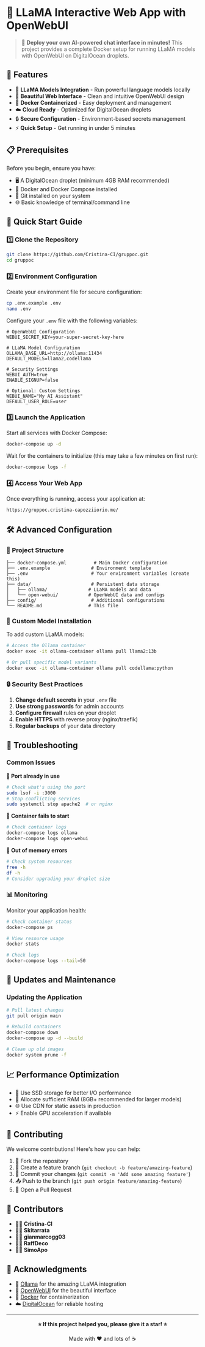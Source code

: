 # 🦙 LLaMA Interactive Web App with OpenWebUI

> 🚀 **Deploy your own AI-powered chat interface in minutes!** This project provides a complete Docker setup for running LLaMA models with OpenWebUI on DigitalOcean droplets.

## 🌟 Features

- 🤖 **LLaMA Models Integration** - Run powerful language models locally
- 🎨 **Beautiful Web Interface** - Clean and intuitive OpenWebUI design
- 🐳 **Docker Containerized** - Easy deployment and management
- ☁️ **Cloud Ready** - Optimized for DigitalOcean droplets
- 🔒 **Secure Configuration** - Environment-based secrets management
- ⚡ **Quick Setup** - Get running in under 5 minutes

## 📋 Prerequisites

Before you begin, ensure you have:

- 🖥️ A DigitalOcean droplet (minimum 4GB RAM recommended)
- 🐳 Docker and Docker Compose installed
- 🔑 Git installed on your system
- 🌐 Basic knowledge of terminal/command line

## 🚀 Quick Start Guide

### 1️⃣ Clone the Repository

```bash
git clone https://github.com/Cristina-CI/gruppoc.git
cd gruppoc
```

### 2️⃣ Environment Configuration

Create your environment file for secure configuration:

```bash
cp .env.example .env
nano .env
```

Configure your `.env` file with the following variables:

```env
# OpenWebUI Configuration
WEBUI_SECRET_KEY=your-super-secret-key-here

# LLaMA Model Configuration
OLLAMA_BASE_URL=http://ollama:11434
DEFAULT_MODELS=llama2,codellama

# Security Settings
WEBUI_AUTH=true
ENABLE_SIGNUP=false

# Optional: Custom Settings
WEBUI_NAME="My AI Assistant"
DEFAULT_USER_ROLE=user
```

### 3️⃣ Launch the Application

Start all services with Docker Compose:

```bash
docker-compose up -d
```

Wait for the containers to initialize (this may take a few minutes on first run):

```bash
docker-compose logs -f
```

### 4️⃣ Access Your Web App

Once everything is running, access your application at:

```
https://gruppoc.cristina-capozziiorio.me/
```

## 🛠️ Advanced Configuration

### 📁 Project Structure

```
├── docker-compose.yml          # Main Docker configuration
├── .env.example               # Environment template
├── .env                       # Your environment variables (create this)
├── data/                      # Persistent data storage
│   ├── ollama/               # LLaMA models and data
│   └── open-webui/           # OpenWebUI data and configs
├── config/                    # Additional configurations
└── README.md                 # This file
```

### 🔧 Custom Model Installation

To add custom LLaMA models:

```bash
# Access the Ollama container
docker exec -it ollama-container ollama pull llama2:13b

# Or pull specific model variants
docker exec -it ollama-container ollama pull codellama:python
```

### 🔒 Security Best Practices

1. **Change default secrets** in your `.env` file
2. **Use strong passwords** for admin accounts
3. **Configure firewall** rules on your droplet
4. **Enable HTTPS** with reverse proxy (nginx/traefik)
5. **Regular backups** of your data directory

## 🐛 Troubleshooting

### Common Issues

**🚨 Port already in use**
```bash
# Check what's using the port
sudo lsof -i :3000
# Stop conflicting services
sudo systemctl stop apache2  # or nginx
```

**🚨 Container fails to start**
```bash
# Check container logs
docker-compose logs ollama
docker-compose logs open-webui
```

**🚨 Out of memory errors**
```bash
# Check system resources
free -h
df -h
# Consider upgrading your droplet size
```

### 📊 Monitoring

Monitor your application health:

```bash
# Check container status
docker-compose ps

# View resource usage
docker stats

# Check logs
docker-compose logs --tail=50
```

## 🔄 Updates and Maintenance

### Updating the Application

```bash
# Pull latest changes
git pull origin main

# Rebuild containers
docker-compose down
docker-compose up -d --build

# Clean up old images
docker system prune -f
```

## 📈 Performance Optimization

- 🚀 Use SSD storage for better I/O performance
- 💾 Allocate sufficient RAM (8GB+ recommended for larger models)
- 🌐 Use CDN for static assets in production
- ⚡ Enable GPU acceleration if available

## 🤝 Contributing

We welcome contributions! Here's how you can help:

1. 🍴 Fork the repository
2. 🌿 Create a feature branch (`git checkout -b feature/amazing-feature`)
3. 💾 Commit your changes (`git commit -m 'Add some amazing feature'`)
4. 📤 Push to the branch (`git push origin feature/amazing-feature`)
5. 🔄 Open a Pull Request

## 👥 Contributors


- 👨‍💻 **Cristina-CI**
- 👩‍💻 **Skitarrata**
- 👨‍💻 **gianmarcogg03**
- 👨‍💻 **RaffDeco**
- 👨‍💻 **SimoApo**



## 🎉 Acknowledgments

- 🦙 [Ollama](https://ollama.ai/) for the amazing LLaMA integration
- 🎨 [OpenWebUI](https://openwebui.com/) for the beautiful interface
- 🐳 [Docker](https://docker.com/) for containerization
- ☁️ [DigitalOcean](https://digitalocean.com/) for reliable hosting

---

<div align="center">

**⭐ If this project helped you, please give it a star! ⭐**

Made with ❤️ and lots of ☕

</div>
